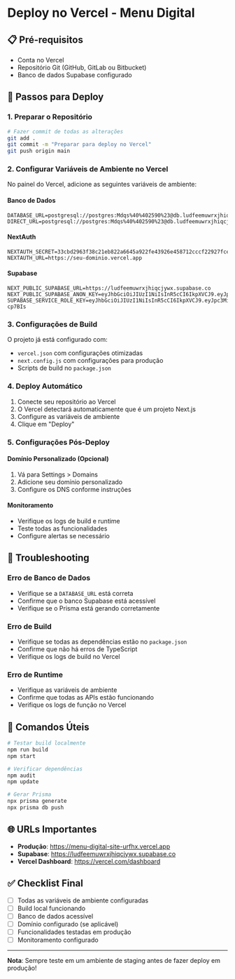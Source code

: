 # Deploy no Vercel - Menu Digital

## 📋 Pré-requisitos

- Conta no Vercel
- Repositório Git (GitHub, GitLab ou Bitbucket)
- Banco de dados Supabase configurado

## 🚀 Passos para Deploy

### 1. Preparar o Repositório

```bash
# Fazer commit de todas as alterações
git add .
git commit -m "Preparar para deploy no Vercel"
git push origin main
```

### 2. Configurar Variáveis de Ambiente no Vercel

No painel do Vercel, adicione as seguintes variáveis de ambiente:

#### Banco de Dados
```
DATABASE_URL=postgresql://postgres:Mdqs%40%402590%23@db.ludfeemuwrxjhiqcjywx.supabase.co:5432/postgres
DIRECT_URL=postgresql://postgres:Mdqs%40%402590%23@db.ludfeemuwrxjhiqcjywx.supabase.co:5432/postgres
```

#### NextAuth
```
NEXTAUTH_SECRET=33cbd2963f38c21eb822a6645a922fe43926e458712cccf22927fce16fc7f6e1
NEXTAUTH_URL=https://seu-dominio.vercel.app
```

#### Supabase
```
NEXT_PUBLIC_SUPABASE_URL=https://ludfeemuwrxjhiqcjywx.supabase.co
NEXT_PUBLIC_SUPABASE_ANON_KEY=eyJhbGciOiJIUzI1NiIsInR5cCI6IkpXVCJ9.eyJpc3MiOiJzdXBhYmFzZSIsInJlZiI6Imx1ZGZlZW11d3J4amhpcWNqeXd4Iiwicm9sZSI6ImFub24iLCJpYXQiOjE3NTc4MDQ1MjgsImV4cCI6MjA3MzM4MDUyOH0.nUZyvOBFoqB3B5ZVJycmANtSm9Ii2bdsjN01VWbHEI0
SUPABASE_SERVICE_ROLE_KEY=eyJhbGciOiJIUzI1NiIsInR5cCI6IkpXVCJ9.eyJpc3MiOiJzdXBhYmFzZSIsInJlZiI6Imx1ZGZlZW11d3J4amhpcWNqeXd4Iiwicm9sZSI6InNlcnZpY2Vfcm9sZSIsImlhdCI6MTc1NzgwNDUyOCwiZXhwIjoyMDczMzgwNTI4fQ.T7MJcQ86vx979qqR12bwMhbXZ4JnjfT1o6hY-cp7BIs
```

### 3. Configurações de Build

O projeto já está configurado com:
- `vercel.json` com configurações otimizadas
- `next.config.js` com configurações para produção
- Scripts de build no `package.json`

### 4. Deploy Automático

1. Conecte seu repositório ao Vercel
2. O Vercel detectará automaticamente que é um projeto Next.js
3. Configure as variáveis de ambiente
4. Clique em "Deploy"

### 5. Configurações Pós-Deploy

#### Domínio Personalizado (Opcional)
1. Vá para Settings > Domains
2. Adicione seu domínio personalizado
3. Configure os DNS conforme instruções

#### Monitoramento
- Verifique os logs de build e runtime
- Teste todas as funcionalidades
- Configure alertas se necessário

## 🔧 Troubleshooting

### Erro de Banco de Dados
- Verifique se a `DATABASE_URL` está correta
- Confirme que o banco Supabase está acessível
- Verifique se o Prisma está gerando corretamente

### Erro de Build
- Verifique se todas as dependências estão no `package.json`
- Confirme que não há erros de TypeScript
- Verifique os logs de build no Vercel

### Erro de Runtime
- Verifique as variáveis de ambiente
- Confirme que todas as APIs estão funcionando
- Verifique os logs de função no Vercel

## 📝 Comandos Úteis

```bash
# Testar build localmente
npm run build
npm start

# Verificar dependências
npm audit
npm update

# Gerar Prisma
npx prisma generate
npx prisma db push
```

## 🌐 URLs Importantes

- **Produção**: https://menu-digital-site-urfhx.vercel.app
- **Supabase**: https://ludfeemuwrxjhiqcjywx.supabase.co
- **Vercel Dashboard**: https://vercel.com/dashboard

## ✅ Checklist Final

- [ ] Todas as variáveis de ambiente configuradas
- [ ] Build local funcionando
- [ ] Banco de dados acessível
- [ ] Domínio configurado (se aplicável)
- [ ] Funcionalidades testadas em produção
- [ ] Monitoramento configurado

---

**Nota**: Sempre teste em um ambiente de staging antes de fazer deploy em produção!